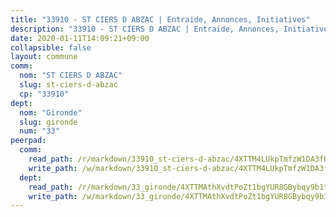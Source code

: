 ```yaml
---
title: "33910 - ST CIERS D ABZAC | Entraide, Annonces, Initiatives"
description: "33910 - ST CIERS D ABZAC | Entraide, Annonces, Initiatives"
date: 2020-01-11T14:09:21+09:00
collapsible: false
layout: commune
comm:
  nom: "ST CIERS D ABZAC"
  slug: st-ciers-d-abzac
  cp: "33910"
dept:
  nom: "Gironde"
  slug: gironde
  num: "33"
peerpad:
  comm:
    read_path: /r/markdown/33910_st-ciers-d-abzac/4XTTM4LUkpTmfzW1DA3fH5T4ULEMYDbSydhJw9EFKV2NA54i1
    write_path: /w/markdown/33910_st-ciers-d-abzac/4XTTM4LUkpTmfzW1DA3fH5T4ULEMYDbSydhJw9EFKV2NA54i1-K3TgUQrGsbhbDxSBW5nkWevcBAnnsajVjwja7qNQWDUT4uxxBc8Sy6fE1hKTUwFtVo1mfe1Ejv98mRBuKXuGsLZk1xKvPMXzqJZUnYvowyrcYDs67bC66vZbu9KFaK7JZCFeUSMs
  dept:
    read_path: /r/markdown/33_gironde/4XTTMAthXvdtPoZt1bgYUR8GBybqy9b1tLUaaKDw5iKj57LRt
    write_path: /w/markdown/33_gironde/4XTTMAthXvdtPoZt1bgYUR8GBybqy9b1tLUaaKDw5iKj57LRt-K3TgU8ogmN5s8hbKrZhkV9P1KQiFepNWXjoYRvdMTW1jt7eRXTmrjG677tN9mcUTsALjzYGgb8mvcrYPJn2Jd8cTiBmF9aZcbgdcQL1kzCPJnSf6X8tpEcGPdTr5qT6cQqEpt6oQ
---
```


